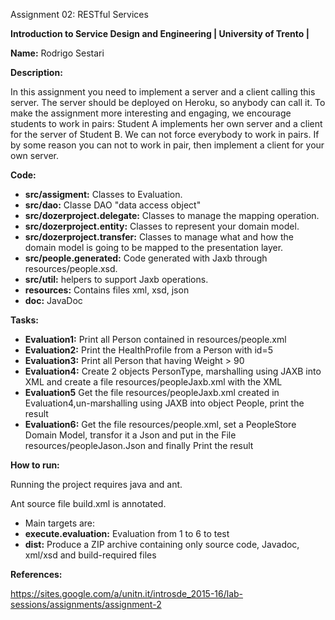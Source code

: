 Assignment 02: RESTful Services

**Introduction to Service Design and Engineering | University of Trento |** 

**Name:** Rodrigo Sestari

**Description:**

In this assignment you need to implement a server and a client calling this server. 
The server should be deployed on Heroku, so anybody can call it. To make the assignment
more interesting and engaging, we encourage students to work in pairs: Student A implements 
her own server and a client for the server of Student B. We can not force everybody to work in pairs.
If by some reason you can not to work in pair, then implement a client for your own server. 





**Code:**

* **src/assigment:** Classes to Evaluation.
* **src/dao:** Classe DAO "data access object"
* **src/dozerproject.delegate:** Classes to manage the mapping operation.
* **src/dozerproject.entity:**   Classes to represent your domain model.
* **src/dozerproject.transfer:** Classes to manage what and how the domain model is going to be mapped to the presentation layer.  
* **src/people.generated:** Code generated with Jaxb through resources/people.xsd.
* **src/util:** helpers to support Jaxb operations.
* **resources:** Contains files xml, xsd, json
* **doc:** JavaDoc






**Tasks:**

* **Evaluation1:** Print all Person contained in resources/people.xml
* **Evaluation2:** Print the HealthProfile from a Person with id=5
* **Evaluation3:** Print  all Person that having  Weight > 90
* **Evaluation4:** Create 2 objects PersonType, marshalling using JAXB into XML and create a file resources/peopleJaxb.xml with the XML 
* **Evaluation5** Get the file  resources/peopleJaxb.xml created in Evaluation4,un-marshalling using JAXB into object People, print the result  
* **Evaluation6:** Get the file resources/people.xml, set a PeopleStore Domain Model, transfor it a Json and put in the File resources/peopleJason.Json and finally Print the result






**How to run:**

Running the project requires java and ant.

Ant source file build.xml is annotated. 
* Main targets are:
* **execute.evaluation:** Evaluation from 1 to 6 to test 
* **dist:** Produce a ZIP archive containing only source code, Javadoc, xml/xsd and build-required files






**References:**

https://sites.google.com/a/unitn.it/introsde_2015-16/lab-sessions/assignments/assignment-2

